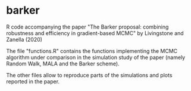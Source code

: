 # barker
R code accompanying the paper "The Barker proposal: combining robustness and efficiency in gradient-based MCMC" by Livingstone and Zanella (2020)

The file "functions.R" contains the functions implementing the MCMC algorithm under comparison in the simulation study of the paper (namely Random Walk, MALA and the Barker scheme).

The other files allow to reproduce parts of the simulations and plots reported in the paper.

